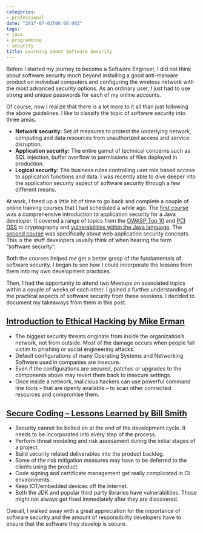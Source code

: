 ```yaml
---
categories:
- professional
date: "2017-07-01T00:00:00Z"
tags:
- java
- programming
- security
title: Learning about Software Security
---
```

Before I started my journey to become a Software Engineer, I did not think about software security much beyond installing a good anti-malware product on individual computers and configuring the wireless network with the most advanced security options. As an ordinary user, I just had to use strong and unique passwords for each of my online accounts.

Of course, now I realize that there is a lot more to it all than just following the above guidelines. I like to classify the topic of software security into three areas.

- **Network security:** Set of measures to protect the underlying network, computing and data resources from unauthorized access and service disruption.
- **Application security:** The entire gamut of technical concerns such as SQL injection, buffer overflow to permissions of files deployed in production.
- **Logical security:** The business rules controlling user role based access to application functions and data.
I was recently able to dive deeper into the application security aspect of software security through a few different means.

At work, I freed up a little bit of time to go back and complete a couple of online training courses that I had scheduled a while ago. The [first course](https://www.synopsys.com/software-integrity/training/software-security-courses/foundations-of-java-platform-security.html) was a comprehensive introduction to application security for a Java developer. It covered a range of topics from the [OWASP Top 10](https://www.owasp.org/index.php/Category:OWASP_Top_Ten_Project) and [PCI DSS](https://www.pcisecuritystandards.org/document_library?category=pcidss&document=pci_dss) to cryptography and [vulnerabilities within the Java language](https://wiki.sei.cmu.edu/confluence/display/java/SEI+CERT+Oracle+Coding+Standard+for+Java). The [second course](https://www.optiv.com/services/security-awareness-training/elearning) was specifically about web application security concepts. This is the stuff developers usually think of when hearing the term “software security”.

Both the courses helped me get a better grasp of the fundamentals of software security. I began to see how I could incorporate the lessons from them into my own development practices.

Then, I had the opportunity to attend two Meetups on associated topics within a couple of weeks of each other. I gained a further understanding of the practical aspects of software security from these sessions. I decided to document my takeaways from them in this post.

## [Introduction to Ethical Hacking by Mike Erman](https://www.meetup.com/RVA-Software-Development-User-Group/events/239684172/)
- The biggest security threats originate from inside the organization’s network, not from outside. Most of the damage occurs when people fall victim to phishing or social engineering attacks.
- Default configurations of many Operating Systems and Networking Software used in companies are insecure.
- Even if the configurations are secured, patches or upgrades to the components above may revert them back to insecure settings.
- Once inside a network, malicious hackers can use powerful command line tools – that are openly available – to scan other connected resources and compromise them.

## [Secure Coding – Lessons Learned by Bill Smith](https://www.meetup.com/Richmond-Java-Users-Group/events/239299206/)
- Security cannot be bolted on at the end of the development cycle. It needs to be incorporated into every step of the process.
- Perform threat modeling and risk assessment during the initial stages of a project.
- Build security related deliverables into the product backlog.
- Some of the risk mitigation measures may have to be deferred to the clients using the product.
- Code signing and certificate management get really complicated in CI environments.
- Keep IOT/embedded devices off the internet.
- Both the JDK and popular third party libraries have vulnerabilities. Those might not always get fixed immediately after they are discovered.

Overall, I walked away with a great appreciation for the importance of software security and the amount of responsibility developers have to ensure that the software they develop is secure.

